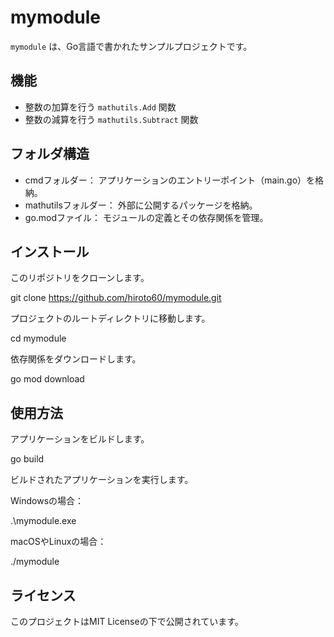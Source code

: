 # mymodule

`mymodule` は、Go言語で書かれたサンプルプロジェクトです。

## 機能

- 整数の加算を行う `mathutils.Add` 関数
- 整数の減算を行う `mathutils.Subtract` 関数

## フォルダ構造

- cmdフォルダー： アプリケーションのエントリーポイント（main.go）を格納。
- mathutilsフォルダー： 外部に公開するパッケージを格納。
- go.modファイル： モジュールの定義とその依存関係を管理。

## インストール

このリポジトリをクローンします。

git clone https://github.com/hiroto60/mymodule.git

プロジェクトのルートディレクトリに移動します。

cd mymodule

依存関係をダウンロードします。

go mod download

## 使用方法

アプリケーションをビルドします。

go build

ビルドされたアプリケーションを実行します。

Windowsの場合：

.\mymodule.exe

macOSやLinuxの場合：

./mymodule

## ライセンス

このプロジェクトはMIT Licenseの下で公開されています。